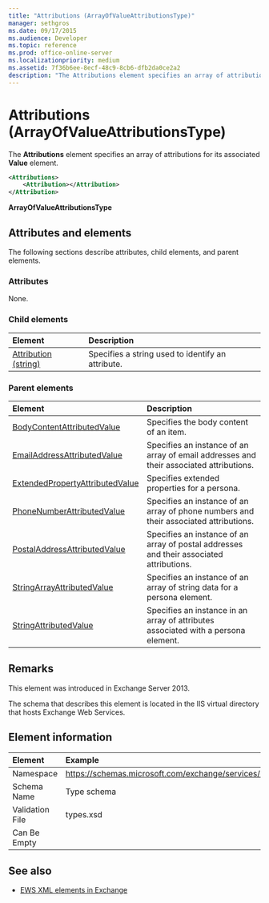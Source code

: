 ```yaml
---
title: "Attributions (ArrayOfValueAttributionsType)"
manager: sethgros
ms.date: 09/17/2015
ms.audience: Developer
ms.topic: reference
ms.prod: office-online-server
ms.localizationpriority: medium
ms.assetid: 7f36b6ee-8ecf-48c9-8cb6-dfb2da0ce2a2
description: "The Attributions element specifies an array of attributions for its associated Value element."
---
```


# Attributions (ArrayOfValueAttributionsType)

The **Attributions** element specifies an array of attributions for its associated **Value** element. 
  
```XML
<Attributions>
    <Attribution></Attribution>
</Attribution>
```

 **ArrayOfValueAttributionsType**
## Attributes and elements

The following sections describe attributes, child elements, and parent elements.
  
### Attributes

None.
  
### Child elements

|**Element**|**Description**|
|:-----|:-----|
|[Attribution (string)](attribution-string.md) <br/> |Specifies a string used to identify an attribute.  <br/> |
   
### Parent elements

|**Element**|**Description**|
|:-----|:-----|
|[BodyContentAttributedValue](bodycontentattributedvalue.md) <br/> |Specifies the body content of an item.  <br/> |
|[EmailAddressAttributedValue](emailaddressattributedvalue.md) <br/> |Specifies an instance of an array of email addresses and their associated attributions.  <br/> |
|[ExtendedPropertyAttributedValue](extendedpropertyattributedvalue.md) <br/> |Specifies extended properties for a persona.  <br/> |
|[PhoneNumberAttributedValue](phonenumberattributedvalue.md) <br/> |Specifies an instance of an array of phone numbers and their associated attributions.  <br/> |
|[PostalAddressAttributedValue](postaladdressattributedvalue.md) <br/> |Specifies an instance of an array of postal addresses and their associated attributions.  <br/> |
|[StringArrayAttributedValue](stringarrayattributedvalue.md) <br/> |Specifies an instance of an array of string data for a persona element.  <br/> |
|[StringAttributedValue](stringattributedvalue.md) <br/> |Specifies an instance in an array of attributes associated with a persona element.  <br/> |
   
## Remarks

This element was introduced in Exchange Server 2013.
  
The schema that describes this element is located in the IIS virtual directory that hosts Exchange Web Services.
  
## Element information

| Element | Example |
|:-----|:-----|
|Namespace  <br/> |https://schemas.microsoft.com/exchange/services/2006/types  <br/> |
|Schema Name  <br/> |Type schema  <br/> |
|Validation File  <br/> |types.xsd  <br/> |
|Can Be Empty  <br/> ||
   
## See also

- [EWS XML elements in Exchange](ews-xml-elements-in-exchange.md)

